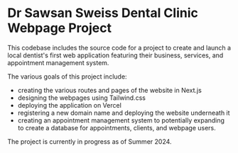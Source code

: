 # Dr Sawsan Sweiss Dental Clinic Webpage Project

This codebase includes the source code for a project to create and launch a local dentist's first web application featuring their business, services, and appointment management system.

The various goals of this project include:
- creating the various routes and pages of the website in Next.js
- designing the webpages using Tailwind.css
- deploying the application on Vercel
- registering a new domain name and deploying the website underneath it
- creating an appointment management system to potentially expanding to create a database for appointments, clients, and webpage users.

The project is currently in progress as of Summer 2024. 
